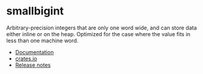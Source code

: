 # smallbigint

Arbitrary-precision integers that are only one word wide, and can store data
either inline or on the heap.  Optimized for the case where the value fits in
less than one machine word.

* [Documentation](https://docs.rs/smallbigint)
* [crates.io](https://crates.io/crates/smallbigint)
* [Release notes](https://github.com/mbrubeck/smallbigint/releases)
